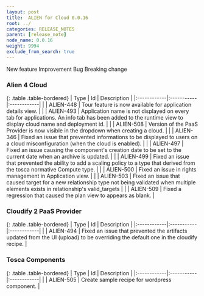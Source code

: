 ```yaml
---
layout: post
title:  ALIEN for Cloud 0.0.16
root: ../
categories: RELEASE_NOTES
parent: [release_note]
node_name: 0.0.16
weight: 9994
exclude_from_search: true
---
```





<i class="fa fa-plus text-success"></i> New feature <i class="fa fa-level-up text-primary"></i> Improvement  <i class="fa fa-bug text-danger"></i> Bug <i class="fa fa-exclamation-triangle text-warning"></i> Breaking change


### Alien 4 Cloud



  {: .table .table-bordered}
  | Type        | Id         | Description |
  |:------------|:-----------|:------------|
      |  <i class="fa fa-level-up text-primary"></i> | ALIEN-448 | Tour feature is now available for application details view. |
    |  <i class="fa fa-level-up text-primary"></i> | ALIEN-493 | Application name is not displayed on every tab for applications. An info tab has been added to the runtime view to display cloud name and deployment id. |
    |  <i class="fa fa-level-up text-primary"></i> | ALIEN-508 | Version of the PaaS Provider is now visible in the dropdown when creating a cloud. |
      |  <i class="fa fa-bug text-danger"></i> | ALIEN-346 | Fixed an issue that prevented informations to be displayed to users on a cloud misconfiguration (when the cloud is enabled). |
    |  <i class="fa fa-bug text-danger"></i> | ALIEN-497 | Fixed an issue causing the component's creation date to be set to the current date when an archive is updated. |
    |  <i class="fa fa-bug text-danger"></i> | ALIEN-499 | Fixed an issue that prevented the ability to add a scaling policy to a type that derived from the tosca normative Compute type. |
    |  <i class="fa fa-bug text-danger"></i> | ALIEN-500 | Fixed an issue in rights management in Application view. |
    |  <i class="fa fa-bug text-danger"></i> | ALIEN-503 | Fixed an issue that caused target for a new relationship type not being validated when multiple elements exists in relationship's valid_targets |
    |  <i class="fa fa-bug text-danger"></i> | ALIEN-509 | Fixed a regression that caused the plan view to appears as blank. |
  


### Cloudify 2 PaaS Provider



  {: .table .table-bordered}
  | Type        | Id         | Description |
  |:------------|:-----------|:------------|
        |  <i class="fa fa-bug text-danger"></i> | ALIEN-494 | Fixed an issue that prevented the artifacts updated from the UI (upload) to be overriding the default one in the cloudify recipe. |
  


### Tosca Components



  {: .table .table-bordered}
  | Type        | Id         | Description |
  |:------------|:-----------|:------------|
    |  <i class="fa fa-plus text-success"></i> | ALIEN-505 | Create sample recipe for wordpress component. |
      

